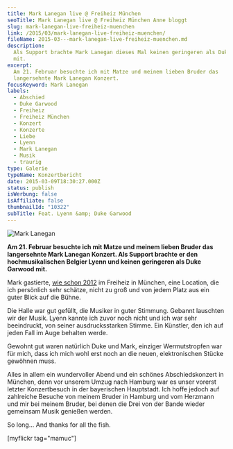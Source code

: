 ```yaml
---
title: Mark Lanegan live @ Freiheiz München
seoTitle: Mark Lanegan live @ Freiheiz München Anne bloggt
slug: mark-lanegan-live-freiheiz-muenchen
link: /2015/03/mark-lanegan-live-freiheiz-muenchen/
fileName: 2015-03---mark-lanegan-live-freiheiz-muenchen.md
description:
  Als Support brachte Mark Lanegan dieses Mal keinen geringeren als Duke Garwood
  mit.
excerpt:
  Am 21. Februar besuchte ich mit Matze und meinem lieben Bruder das
  langersehnte Mark Lanegan Konzert.
focusKeyword: Mark Lanegan
labels:
  - Abschied
  - Duke Garwood
  - Freiheiz
  - Freiheiz München
  - Konzert
  - Konzerte
  - Liebe
  - Lyenn
  - Mark Lanegan
  - Musik
  - traurig
type: Galerie
typeName: Konzertbericht
date: 2015-03-09T18:30:27.000Z
status: publish
isWerbung: false
isAffiliate: false
thumbnailId: "10322"
subTitle: Feat. Lyenn &amp; Duke Garwood
---
```


![Mark Lanegan](http://cardamonchai.com/wp-content/uploads/2015/03/16454954390_fab402aea4_z.jpg '<a href="https://www.flickr.com/photos/99929697@N07/sets" target="_blank" rel="noopener"> </a> Mark Lanegan')

<strong>Am 21. Februar besuchte ich mit Matze und meinem lieben Bruder das
langersehnte Mark Lanegan Konzert. Als Support brachte er den hochmusikalischen
Belgier Lyenn und keinen geringeren als Duke Garwood mit.</strong>

Mark gastierte,
<a title="live @Freiheiz" href="http://cardamonchai.aithir.de/2012/08/mark-lenegan-live-freiheiz-munchen/">wie
schon 2012</a> im Freiheiz in München, eine Location, die ich persönlich sehr
schätze, nicht zu groß und von jedem Platz aus ein guter Blick auf die Bühne.

Die Halle war gut gefüllt, die Musiker in guter Stimmung. Gebannt lauschten wir
der Musik. Lyenn kannte ich zuvor noch nicht und ich war sehr beeindruckt, von
seiner ausdrucksstarken Stimme. Ein Künstler, den ich auf jeden Fall im Auge
behalten werde.

Gewohnt gut waren natürlich Duke und Mark, einziger Wermutstropfen war für mich,
dass ich mich wohl erst noch an die neuen, elektronischen Stücke gewöhnen muss.

Alles in allem ein wundervoller Abend und ein schönes Abschiedskonzert in
München, denn vor unserem Umzug nach Hamburg war es unser vorerst letzter
Konzertbesuch in der bayerischen Hauptstadt. Ich hoffe jedoch auf zahlreiche
Besuche von meinem Bruder in Hamburg und vom Herzmann und mir bei meinem Bruder,
bei denen die Drei von der Bande wieder gemeinsam Musik genießen werden.

So long... And thanks for all the fish.

[myflickr tag="mamuc"]

